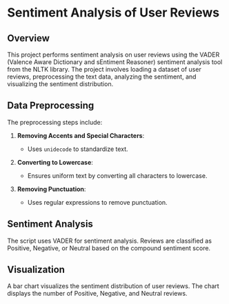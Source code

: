 # Sentiment Analysis of User Reviews

## Overview

This project performs sentiment analysis on user reviews using the VADER (Valence Aware Dictionary and sEntiment Reasoner) sentiment analysis tool from the NLTK library. The project involves loading a dataset of user reviews, preprocessing the text data, analyzing the sentiment, and visualizing the sentiment distribution.

## Data Preprocessing


The preprocessing steps include:

1. **Removing Accents and Special Characters**:
    
    - Uses `unidecode` to standardize text.
2. **Converting to Lowercase**:
    
    - Ensures uniform text by converting all characters to lowercase.
3. **Removing Punctuation**:
    
    - Uses regular expressions to remove punctuation.
      
## Sentiment Analysis

The script uses VADER for sentiment analysis. Reviews are classified as Positive, Negative, or Neutral based on the compound sentiment score.

## Visualization

A bar chart visualizes the sentiment distribution of user reviews. The chart displays the number of Positive, Negative, and Neutral reviews.

